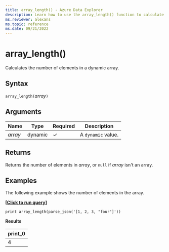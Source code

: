 ```yaml
---
title: array_length() - Azure Data Explorer
description: Learn how to use the array_length() function to calculate the number of elements in a dynamic array.
ms.reviewer: alexans
ms.topic: reference
ms.date: 09/21/2022
---
```

# array_length()

Calculates the number of elements in a dynamic array.

## Syntax

`array_length(`*array*`)`

## Arguments

| Name | Type | Required | Description |
|--|--|--|--|
| *array* |dynamic | &check; | A `dynamic` value.

## Returns

Returns the number of elements in *array*, or `null` if *array* isn't an array.

## Examples

The following example shows the number of elements in the array.

**\[**[**Click to run query**](https://dataexplorer.azure.com/clusters/help/databases/Samples?query=H4sIAAAAAAAAAysoyswrUUgsKkqsjM9JzUsvydAoSCwqTo3PKs7P01CPNtRRMNJRMNZRUErLLy1SilXX1AQAe4KK2TMAAAA=)**\]**

```kusto
print array_length(parse_json('[1, 2, 3, "four"]'))
```

**Results**

|print_0|
|--|
|4|
